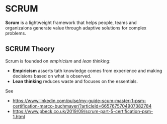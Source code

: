 # SCRUM

**Scrum** is a lightweight framework that helps people, teams and organizaions generate value through adaptive solutions for complex problems.

## SCRUM Theory

Scrum is founded on *empiricism* and *lean thinking*:

- **Empiricism** asserts tath knowledge comes from experience and making decisions based on what is observed.
- **Lean thinking** reduces waste and focuses on the essentials.

See

- https://www.linkedin.com/pulse/my-guide-scum-master-1-psm-certification-marco-buchmayer/?articleId=6657675704907382784
- https://www.pbeck.co.uk/2019/09/scrum-part-5-certification-psm-1.html